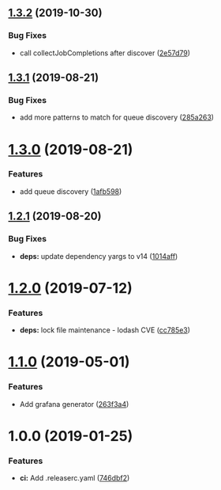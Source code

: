 ## [1.3.2](https://github.com/UpHabit/bull_exporter/compare/v1.3.1...v1.3.2) (2019-10-30)


### Bug Fixes

* call collectJobCompletions after discover ([2e57d79](https://github.com/UpHabit/bull_exporter/commit/2e57d79ad7435ebdfdd4fd23979601fed0a60b22))

## [1.3.1](https://github.com/UpHabit/bull_exporter/compare/v1.3.0...v1.3.1) (2019-08-21)


### Bug Fixes

* add more patterns to match for queue discovery ([285a263](https://github.com/UpHabit/bull_exporter/commit/285a263))

# [1.3.0](https://github.com/UpHabit/bull_exporter/compare/v1.2.1...v1.3.0) (2019-08-21)


### Features

* add queue discovery ([1afb598](https://github.com/UpHabit/bull_exporter/commit/1afb598))

## [1.2.1](https://github.com/UpHabit/bull_exporter/compare/v1.2.0...v1.2.1) (2019-08-20)


### Bug Fixes

* **deps:** update dependency yargs to v14 ([1014aff](https://github.com/UpHabit/bull_exporter/commit/1014aff))

# [1.2.0](https://github.com/UpHabit/bull_exporter/compare/v1.1.0...v1.2.0) (2019-07-12)


### Features

* **deps:** lock file maintenance - lodash CVE ([cc785e3](https://github.com/UpHabit/bull_exporter/commit/cc785e3))

# [1.1.0](https://github.com/UpHabit/bull_exporter/compare/v1.0.0...v1.1.0) (2019-05-01)


### Features

* Add grafana generator ([263f3a4](https://github.com/UpHabit/bull_exporter/commit/263f3a4))

# 1.0.0 (2019-01-25)


### Features

* **ci:** Add .releaserc.yaml ([746dbf2](https://github.com/UpHabit/bull_exporter/commit/746dbf2))
